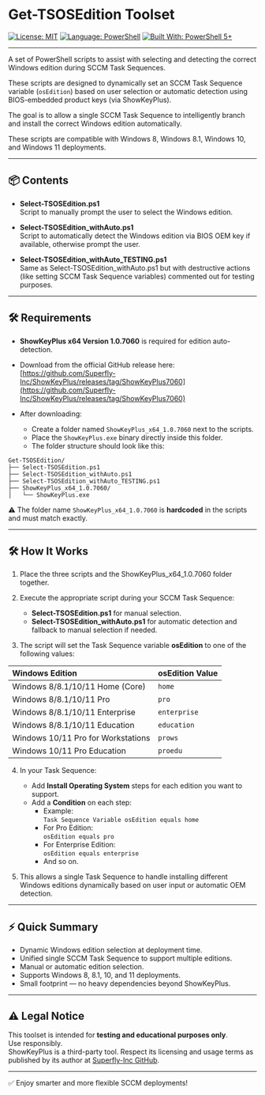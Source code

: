 # Get-TSOSEdition Toolset

[![License: MIT](https://img.shields.io/badge/License-MIT-green.svg)](https://opensource.org/licenses/MIT)
[![Language: PowerShell](https://img.shields.io/badge/Language-PowerShell-blue.svg)](https://learn.microsoft.com/en-us/powershell/)
[![Built With: PowerShell 5+](https://img.shields.io/badge/Built%20With-PowerShell%205+-blueviolet.svg)](https://learn.microsoft.com/en-us/powershell/)

---

A set of PowerShell scripts to assist with selecting and detecting the correct Windows edition during SCCM Task Sequences.

These scripts are designed to dynamically set an SCCM Task Sequence variable (`osEdition`) based on user selection or automatic detection using BIOS-embedded product keys (via ShowKeyPlus).

The goal is to allow a single SCCM Task Sequence to intelligently branch and install the correct Windows edition automatically.

These scripts are compatible with Windows 8, Windows 8.1, Windows 10, and Windows 11 deployments.

---

## 📦 Contents

- **Select-TSOSEdition.ps1**  
  Script to manually prompt the user to select the Windows edition.

- **Select-TSOSEdition_withAuto.ps1**  
  Script to automatically detect the Windows edition via BIOS OEM key if available, otherwise prompt the user.

- **Select-TSOSEdition_withAuto_TESTING.ps1**  
  Same as Select-TSOSEdition_withAuto.ps1 but with destructive actions (like setting SCCM Task Sequence variables) commented out for testing purposes.

---

## 🛠 Requirements

- **ShowKeyPlus x64 Version 1.0.7060** is required for edition auto-detection.
- Download from the official GitHub release here:
  [https://github.com/Superfly-Inc/ShowKeyPlus/releases/tag/ShowKeyPlus7060](https://github.com/Superfly-Inc/ShowKeyPlus/releases/tag/ShowKeyPlus7060)

- After downloading:
  - Create a folder named `ShowKeyPlus_x64_1.0.7060` next to the scripts.
  - Place the `ShowKeyPlus.exe` binary directly inside this folder.
  - The folder structure should look like this:

```
Get-TSOSEdition/
├── Select-TSOSEdition.ps1
├── Select-TSOSEdition_withAuto.ps1
├── Select-TSOSEdition_withAuto_TESTING.ps1
├── ShowKeyPlus_x64_1.0.7060/
│   └── ShowKeyPlus.exe
```

⚠️ The folder name `ShowKeyPlus_x64_1.0.7060` is **hardcoded** in the scripts and must match exactly.

---

## 🛠 How It Works

1. Place the three scripts and the ShowKeyPlus_x64_1.0.7060 folder together.

2. Execute the appropriate script during your SCCM Task Sequence:
   - **Select-TSOSEdition.ps1** for manual selection.
   - **Select-TSOSEdition_withAuto.ps1** for automatic detection and fallback to manual selection if needed.

3. The script will set the Task Sequence variable **osEdition** to one of the following values:

| Windows Edition | osEdition Value |
|:---|:---|
| Windows 8/8.1/10/11 Home (Core) | `home` |
| Windows 8/8.1/10/11 Pro | `pro` |
| Windows 8/8.1/10/11 Enterprise | `enterprise` |
| Windows 8/8.1/10/11 Education | `education` |
| Windows 10/11 Pro for Workstations | `prows` |
| Windows 10/11 Pro Education | `proedu` |

4. In your Task Sequence:
   - Add **Install Operating System** steps for each edition you want to support.
   - Add a **Condition** on each step:
     - Example:  
       `Task Sequence Variable osEdition equals home`
     - For Pro Edition:  
       `osEdition equals pro`
     - For Enterprise Edition:  
       `osEdition equals enterprise`
     - And so on.

5. This allows a single Task Sequence to handle installing different Windows editions dynamically based on user input or automatic OEM detection.

---

## ⚡ Quick Summary

- Dynamic Windows edition selection at deployment time.
- Unified single SCCM Task Sequence to support multiple editions.
- Manual or automatic edition selection.
- Supports Windows 8, 8.1, 10, and 11 deployments.
- Small footprint — no heavy dependencies beyond ShowKeyPlus.

---

## ⚠️ Legal Notice

This toolset is intended for **testing and educational purposes only**.  
Use responsibly.  
ShowKeyPlus is a third-party tool. Respect its licensing and usage terms as published by its author at [Superfly-Inc GitHub](https://github.com/Superfly-Inc).

---

✅ Enjoy smarter and more flexible SCCM deployments!
